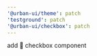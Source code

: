 ```yaml
---
'@urban-ui/theme': patch
'testground': patch
'@urban-ui/checkbox': patch
---
```


add :rocket: checkbox component
